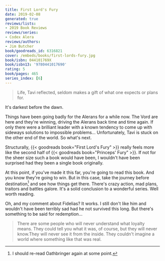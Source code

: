 ```yaml
---
title: First Lord's Fury
date: 2019-02-08
generated: true
reviews/lists:
- 2019 Book Reviews
reviews/series:
- Codex Alera
reviews/authors:
- Jim Butcher
book/goodreads_id: 6316821
cover: /embeds/books/first-lords-fury.jpg
book/isbn: 044101769X
book/isbn13: '9780441017690'
rating: 5
book/pages: 465
series_index: [6]
---
```

> Life, Tavi reflected, seldom makes a gift of what one expects or plans for.

It's darkest before the dawn.  

<!--more-->

Things have been going badly for the Alerans for a while now. The Vord are here and they're winning, driving the Alerans back time and time again. If only there were a brilliant leader with a known tendency to come up with sideways solutions to impossible problems... Unfortunately, Tavi is stuck on the other end of the world. So what's next.  

Structurally, {{< goodreads book="First Lord's Fury" >}} really feels more like the second half of {{< goodreads book="Princeps' Fury" >}}. If not for the sheer size such a book would have been, I wouldn't have been surprised had they been a single book originally.  

At this point, if you've made it this far, you're going to read this book. And you know they're going to win. But in this case, take the journey before destination[^oath] and see how things get there. There's crazy action, mad plans, traitors and battles galore. It's a solid conclusion to a wonderful series. Well worth reading.  

Oh, and my comment about Fidelias? It works. I still don't like him and wouldn't have been terribly sad had he not survived this long. But there's something to be said for redemption...  

> There are some people who will never understand what loyalty means. They could tell you what it was, of course, but they will never know.They will never see it from the inside. They couldn't imagine a world where something like that was real.

[^oath]: I should re-read Oathbringer again at some point.